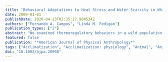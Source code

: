 ```yaml
---
title: "Behavioral Adaptations to Heat Stress and Water Scarcity in White-Faced Capuchins (Cebus capucinus) in Santa Rosa National Park, Costa Rica"
date: 2009-01-01
publishDate: 2020-04-13T02:35:17.904534Z
authors: ["Fernando A. Campos", "Linda M. Fedigan"]
publication_types: ["2"]
abstract: "We examined thermoregulatory behaviors in a wild population of white-faced capuchins (_Cebus capucinus_) inhabiting a highly seasonal dry forest in Santa Rosa National Park (SRNP), Costa Rica. The dry season in SRNP lasts approximately 5 months and is characterized by high ambient temperatures regularly exceeding 37 degrees C, low relative humidity, and the near absence of precipitation. This study demonstrates that capuchins rest more and travel shorter distances during the hottest and driest hours of the day, and suggests that they extend their tongues to lower body temperature via evaporative cooling. Seasonal weather patterns and group movement data reported here are based on 940 h of observations on three social groups of capuchins (wet season: 370 h, dry season: 570 h). In the dry season, the proportion of time spent resting increased at higher temperatures whereas the proportion of time spent traveling decreased. Distance traveled between location points taken at half-hour intervals decreased significantly as temperature increased, although the correlation was not strong. Capuchins exposed their tongues during hot, dry, windy conditions, and this behavior was much more frequent in the dry season. Temperature was significantly higher and humidity significantly lower for \"tongue-out\" events than expected for a random event in the dry season. Finally, as surface water became scarce, home-range areas of heavy use became increasingly centered on the remaining permanent water sources. These results suggest that heat stress and water scarcity are significant influences on the behavior of capuchins in hot, dry conditions."
featured: false
publication: "*American Journal of Physical Anthropology*"
tags: ["Acclimatization", "Acclimatization: physiology", "Animal", "Animal: physiology", "Animals", "Behavior", "Cebus", "Cebus: physiology", "Climate", "costa rica", "Face", "Face: anatomy & histology", "Face: physiology", "Hot Temperature", "Humidity", "Seasons", "Temperature", "Water Supply"]
doi: "10.1002/ajpa.20908"
---
```



